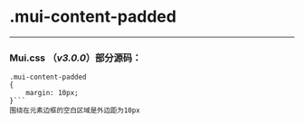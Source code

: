 # .mui-content-padded

---


### Mui.css （*v3.0.0*）部分源码：
```
.mui-content-padded
{
    margin: 10px;
}```
围绕在元素边框的空白区域是外边距为10px

